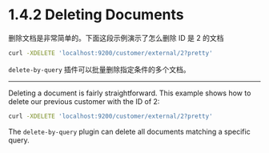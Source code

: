 # 1.4.2 Deleting Documents

删除文档是非常简单的。下面这段示例演示了怎么删除 ID 是 2 的文档

```bash
curl -XDELETE 'localhost:9200/customer/external/2?pretty'
```

`delete-by-query` 插件可以批量删除指定条件的多个文档。

***

Deleting a document is fairly straightforward. This example shows how to delete our previous customer with the ID of 2:

```bash
curl -XDELETE 'localhost:9200/customer/external/2?pretty'
```

The `delete-by-query` plugin can delete all documents matching a specific query.